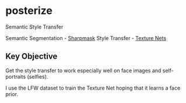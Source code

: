 # posterize
Semantic Style Transfer

Semantic Segmentation - [Sharpmask](https://github.com/facebookresearch/deepmask)
Style Transfer - [Texture Nets](https://github.com/DmitryUlyanov/texture_nets)

## Key Objective

Get the style transfer to work especially well on face images and self-portraits (selfies).

I use the LFW dataset to train the Texture Net hoping that it learns a face prior.
